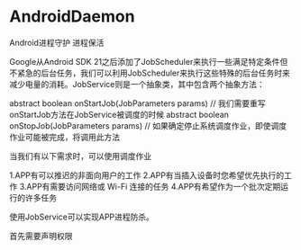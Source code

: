 # AndroidDaemon
Android进程守护 进程保活

Google从Android SDK 21之后添加了JobScheduler来执行一些满足特定条件但不紧急的后台任务，我们可以利用JobScheduler来执行这些特殊的后台任务时来减少电量的消耗。JobService则是一个抽象类，其中包含两个抽象方法：

abstract boolean onStartJob(JobParameters params)
// 我们需要重写onStartJob方法在JobService被调度的时候
abstract boolean onStopJob(JobParameters params)
// 如果确定停止系统调度作业，即使调度作业可能被完成，将调用此方法

当我们有以下需求时，可以使用调度作业

   1.APP有可以推迟的非面向用户的工作
   2.APP有当插入设备时您希望优先执行的工作
   3.APP有需要访问网络或 Wi-Fi 连接的任务
   4.APP有希望作为一个批次定期运行的许多任务

使用JobService可以实现APP进程防杀。

首先需要声明权限

 <uses-permission android:name="android.permission.RECEIVE_BOOT_COMPLETED"/>
